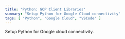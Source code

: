 ```yaml
---
title: "Python: GCP Client Libraries"
summary: "Setup Python for Google Cloud connectivity"
tags: [ "Python", "Google Cloud", "VSCode" ]
---
```


Setup Python for Google cloud connectivity.
